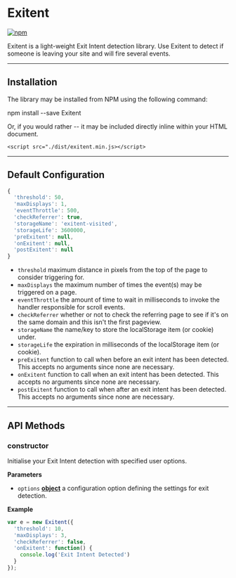 # Exitent

[![npm](https://img.shields.io/npm/dt/Exitent.svg)](https://www.npmjs.com/package/Exitent)

Exitent is a light-weight Exit Intent detection library.  Use Exitent to detect if someone is leaving your site and will fire several events.

----------

## Installation

The library may be installed from NPM using the following command:

  npm install --save Exitent

Or, if you would rather -- it may be included directly inline within your HTML document.

    <script src="./dist/exitent.min.js></script>

----------

## Default Configuration

```javascript
{
  'threshold': 50,
  'maxDisplays': 1,
  'eventThrottle': 500,
  'checkReferrer': true,
  'storageName': 'exitent-visited',
  'storageLife': 3600000,
  'preExitent': null,
  'onExitent': null,
  'postExitent': null
}
```

-   `threshold` maximum distance in pixels from the top of the page to consider triggering for.
-   `maxDisplays` the maximum number of times the event(s) may be triggered on a page.
-   `eventThrottle` the amount of time to wait in milliseconds to invoke the handler responsible for scroll events.
-   `checkReferrer` whether or not to check the referring page to see if it's on the same domain and this isn't the first pageview.
-   `storageName` the name/key to store the localStorage item (or cookie) under.
-   `storageLife` the expiration in milliseconds of the localStorage item (or cookie).
-   `preExitent` function to call when before an exit intent has been detected. This accepts no arguments since none are necessary.
-   `onExitent` function to call when an exit intent has been detected. This accepts no arguments since none are necessary.
-   `postExitent` function to call when after an exit intent has been detected. This accepts no arguments since none are necessary.

----------

## API Methods

### constructor

Initialise your Exit Intent detection with specified user options.

**Parameters**

-   `options` **[object](https://developer.mozilla.org/en-US/docs/Web/JavaScript/Reference/Global_Objects/Object)** a configuration option defining the settings for exit detection.

**Example**

```javascript
var e = new Exitent({
  'threshold': 10,
  'maxDisplays': 3,
  'checkReferrer': false,
  'onExitent': function() {
    console.log('Exit Intent Detected')
  }
});
```
